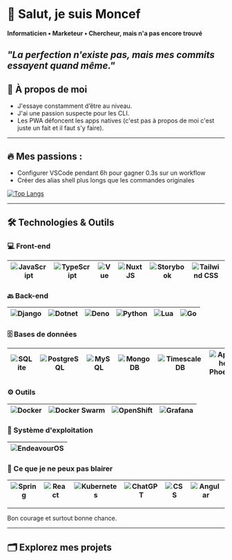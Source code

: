 # 👋 Salut, je suis Moncef  
**Informaticien • Marketeur • Chercheur, mais n'a pas encore trouvé**  

*"La perfection n'existe pas, mais mes commits essayent quand même."*
---

## 🚀 À propos de moi

-  J'essaye constamment d’être au niveau.
-  J'ai une passion suspecte pour les CLI.
-  Les PWA défoncent les apps natives (c'est pas à propos de moi c'est juste un fait et il faut s'y faire).

---

## 🔥 Mes passions : 
  - Configurer VSCode pendant 6h pour gagner 0.3s sur un workflow
  - Créer des alias shell plus longs que les commandes originales

[![Top Langs](https://github-readme-stats.vercel.app/api/top-langs/?username=MONCEF52341&layout=compact&theme=aura_dark&hide_border=true)](https://github.com/MONCEF52341)

---

## 🛠️ Technologies & Outils

### 💻 Front-end

| ![JavaScript](https://img.shields.io/badge/JavaScript-F7DF1E?logo=javascript&logoColor=000) | ![TypeScript](https://img.shields.io/badge/TypeScript-3178C6?logo=typescript&logoColor=fff) | ![Vue](https://img.shields.io/badge/Vue.js-4FC08D?logo=vuedotjs&logoColor=fff) | ![NuxtJS](https://img.shields.io/badge/NuxtJS-00C58E?logo=nuxtdotjs&logoColor=fff) | ![Storybook](https://img.shields.io/badge/Storybook-FF4785?logo=storybook&logoColor=fff) | ![Tailwind CSS](https://img.shields.io/badge/Tailwind%20CSS-38B2AC?logo=tailwindcss&logoColor=white) | ![HTMX](https://img.shields.io/badge/HTMX-FF69B4?logo=htmx&logoColor=white) | ![Astro](https://img.shields.io/badge/Astro-FF5D00?logo=astro&logoColor=white) |
|---|---|---|---|---|---|---|---|

### 🔙 Back-end

| ![Django](https://img.shields.io/badge/Django-%23092E20.svg?logo=django&logoColor=white) | ![Dotnet](https://img.shields.io/badge/.NET-5C2D91?logo=dotnet&logoColor=fff) | ![Deno](https://img.shields.io/badge/Deno-000000?logo=deno&logoColor=white) | ![Python](https://img.shields.io/badge/Python-3776AB?logo=python&logoColor=white) | ![Lua]([https://img.shields.io/badge/Java-ED8B00?logo=java&logoColor=white](https://img.shields.io/badge/Lua-050586?logo=lua&logoColor=white)) | ![Go](https://img.shields.io/badge/Go-00ADD8?logo=go&logoColor=white) |
|---|---|---|---|---|---|

### 🗄️ Bases de données

| ![SQLite](https://img.shields.io/badge/SQLite-%2307405e.svg?logo=sqlite&logoColor=white) | ![PostgreSQL](https://img.shields.io/badge/PostgreSQL-336791?logo=postgresql&logoColor=white) | ![MySQL](https://img.shields.io/badge/MySQL-4479A1?logo=mysql&logoColor=fff) | ![MongoDB](https://img.shields.io/badge/MongoDB-47A248?logo=mongodb&logoColor=white) | ![TimescaleDB](https://img.shields.io/badge/TimescaleDB-000?logo=timescaledb&logoColor=fff) | ![Apache Phoenix](https://img.shields.io/badge/Apache%20Phoenix-F8DC75?logo=apachephoenix&logoColor=white) |
|---|---|---|---|---|---|

### ⚙️ Outils

| ![Docker](https://img.shields.io/badge/Docker-2496ED?logo=docker&logoColor=white) | ![Docker Swarm](https://img.shields.io/badge/Docker%20Swarm-2496ED?logo=dockerswarm&logoColor=white) | ![OpenShift](https://img.shields.io/badge/OpenShift-EE0000?logo=openshift&logoColor=white) | ![Grafana](https://img.shields.io/badge/Grafana-F46800?logo=grafana&logoColor=white) |
|---|---|---|---|

### 🔧 Système d'exploitation

| ![EndeavourOS](https://img.shields.io/badge/EndeavourOS-1672B3?logo=endeavouros&logoColor=white) |
|---|

### 🚫 Ce que je ne peux pas blairer

| ![Spring](https://img.shields.io/badge/Spring-6DB33F?logo=spring&logoColor=white) | ![React](https://img.shields.io/badge/React-61DAFB?logo=react&logoColor=white) | ![Kubernetes](https://img.shields.io/badge/Kubernetes-326CE5?logo=kubernetes&logoColor=white) | ![ChatGPT](https://img.shields.io/badge/ChatGPT-74AA9C?logo=openai&logoColor=white) | ![CSS](https://img.shields.io/badge/CSS-1572B6?logo=css3&logoColor=white) | ![Angular](https://img.shields.io/badge/-Angular-DD0031?style=flat-square&logo=angular&logoColor=white) |
|---|---|---|---|---|---|

---

Bon courage et surtout bonne chance.

---

## 🗂️ Explorez mes projets
